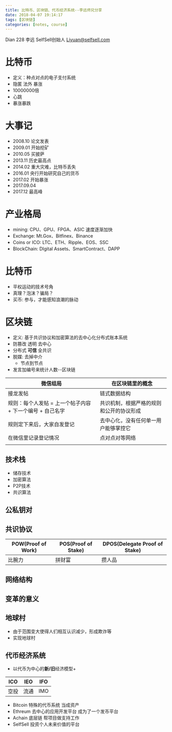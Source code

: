 ```yaml
---
title: 比特币、区块链、代币经济系统--李远师兄分享
date: 2018-04-07 19:14:17
tags: [区块链]
categories: [notes, course]
---
```


Dian 228 李远 SelfSell创始人
Liyuan@selfsell.com

# 比特币

- 定义：种点对点的电子支付系统
- 隐匿 法外 暴涨
- 10000000倍
- 心跳
- 暴涨暴跌

# 大事记

- 2008.10 论文发表
- 2009.01 开始挖矿
- 2010.05 买披萨
- 2013.11 历史最高点
- 2014.02 重大灾难，比特币丢失
- 2016.01 央行开始研究自己的货币
- 2017.02 开始暴涨
- 2017.09.04
- 2017.12 最高峰

# 产业格局

- mining: CPU、GPU、FPGA、ASIC 速度逐渐加快
- Exchange: Mt.Gox、Bitfinex、Binance
- Coins or ICO: LTC、ETH、Ripple、EOS、SSC
- BlockChain: DIgital Assets、SmartContract、DAPP

# 比特币

- 平权运动的技术号角
- 真理？泡沫？骗局？
- 买币: 参与，才能感知浪潮的脉动

# 区块链

- 定义: 基于共识协议和加密算法的去中心化分布式账本系统
- 防篡改 透明 去中心
- 分布式 **可信** 全共识
- 脱媒: 去掉中介
    - 节点到节点
- 发言加编号来统计人数--区块链

| 微信组局                                                  | 在区块链里的概念                         |
| --------------------------------------------------------- | ---------------------------------------- |
| 接龙发帖                                                   | 链式数据结构                             |
| 规则：每个人发帖 = 上一个帖子内容 + 下一个编号 + 自己名字 | 共识机制，根据严格的规则和公开的协议形成 |
| 规则定下来后，大家自发登记                                | 去中心化，没有任何单一用户能够掌控它     |
| 在微信里记录登记情况                                      | 点对点对等网络                           |
|                                                           |


## 技术栈
- 储存技术
- 加密算法
- P2P技术
- 共识算法

## 公私钥对

## 共识协议

| POW(Proof of Work) | POS(Proof of Stake) | DPOS(Delegate Proof of Stake) |
| ------------------ | ------------------- | ----------------------------- |
| 比腕力             | 拼财富              | 攒人品                        |

## 网络结构

## 变革的意义

## 地球村

- 由于范围变大使得人们相互认识减少，形成欺诈等
- 实现地球村

## 代币经济系统

- 以代币为中心的**新/旧**经济模型+

| ICO  | IEO  | IFO |
| ---- | ---- | --- |
| 空投 | 流通 | IMO |

- Bitcoin 特殊的代币系统 当成资产
- Ethreum 去中心的应用开发平台 成为了一个发币平台
- Achain 底层链 帮项目做支持工作
- SelfSell 投资个人未来价值的平台
